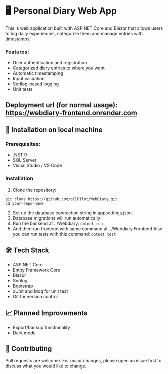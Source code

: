 # 🖥 Personal Diary Web App
This is web application built with ASP.NET Core and Blazor that allows users to log daily experiences, categorize them and manage entries with timestamps.
### Features:
* User authentication and registration
* Categorized diary entries to where you want
* Automatic timestamping
* Input validation
* Serilog-based logging
* Unit tests

## Deployment url (for normal usage): https://webdiary-frontend.onrender.com

## 🧗 Installation on local machine
### Prerequisites:
* .NET 9
* SQL Server
* Visual Studio / VS Code
### Installation
1. Clone the repository:
```
git clone https://github.com/oilPilot/WebDiary.git
cd your-repo-name
```
2. Set up the database connection string in appsettings.json.
3. Database migrations will run automatically
4. Run the backend at ../Webdiary:
`dotnet run`
5. And then run frontend with same command at ../Webdiary.Frontend
Also you can run tests with this command: `dotnet test`

## 🛠️ Tech Stack
* ASP.NET Core
* Entity Framework Core
* Blazor
* Serilog
* Bootstrap
* xUnit and Moq for unit test
* Git for version control

## 📈 Planned Improvements
* Export/backup functionality
* Dark mode

## 🤝 Contributing
Pull requests are welcome. For major changes, please open an issue first to discuss what you would like to change.
